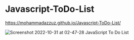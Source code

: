 # Javascript-ToDo-List
https://mohammadazzuz.github.io/Javascript-ToDo-List/

![Screenshot 2022-10-31 at 02-47-28 JavaScript To Do List](https://user-images.githubusercontent.com/112818173/198915016-dbfdf276-ebca-4b86-8b1c-dbe9a03c9186.png)

